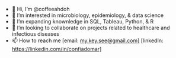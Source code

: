 - 👋 Hi, I’m @coffeeahdoh
- 👀 I’m interested in microbiology, epidemiology, & data science
- 🌱 I’m expanding knownledge in SQL, Tableau, Python, & R
- 💞️ I’m looking to collaborate on projects related to healthcare and infectious diseases
- 📫 How to reach me [email: my.key.see@gmail.com] 
										 [linkedIn: https://linkedin.com/in/confiadomar]  

<!---
coffeeahdoh/coffeeahdoh is a ✨ special ✨ repository because its `README.md` (this file) appears on your GitHub profile.
You can click the Preview link to take a look at your changes.
--->
